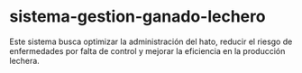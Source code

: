 # sistema-gestion-ganado-lechero
Este sistema busca optimizar la administración del hato, reducir el riesgo de enfermedades por falta de control y mejorar la eficiencia en la producción lechera.
